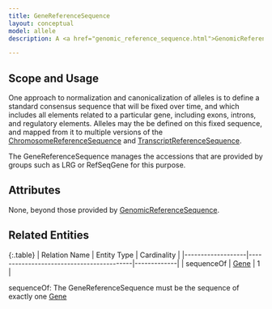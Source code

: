 ```yaml
---
title: GeneReferenceSequence
layout: conceptual
model: allele
description: A <a href="genomic_reference_sequence.html">GenomicReferenceSequence</a> describing the sequence of a chromosomal segment containing a gene, such as those created by LRG or RefSeqGene.

---
```


Scope and Usage
---------------

One approach to normalization and canonicalization of alleles is to define a standard consensus sequence that will be fixed over time, and which includes all elements related to a particular gene, including exons, introns, and regulatory elements.    Alleles may the be defined on this fixed sequence, and mapped from it to multiple versions of the [ChromosomeReferenceSequence](chromosome_reference_sequence.html) and [TranscriptReferenceSequence](transcript_reference_sequence.html).

The GeneReferenceSequence manages the accessions that are provided by groups such as LRG or RefSeqGene for this purpose.
 
Attributes
----------

None, beyond those provided by [GenomicReferenceSequence](genomic_reference_sequence.html).


Related Entities
----------------

{:.table}
| Relation Name     | Entity Type                              | Cardinality |
|-------------------|------------------------------------------|-------------|
| sequenceOf | [Gene](../gene) | 1        |


sequenceOf: The GeneReferenceSequence must be the sequence of exactly one [Gene](../gene)
